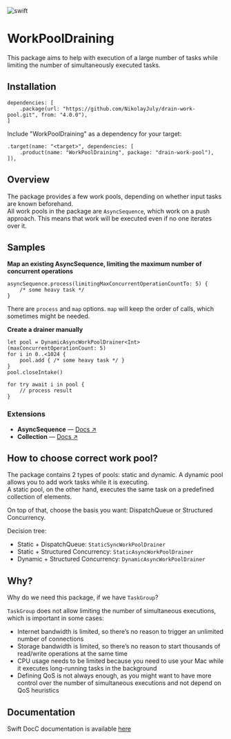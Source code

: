 ![swift](https://img.shields.io/badge/Swift-6.0-orange.svg)

# WorkPoolDraining

This package aims to help with execution of a large number of tasks while limiting the number of simultaneously executed tasks.

## Installation

```
dependencies: [
    .package(url: "https://github.com/NikolayJuly/drain-work-pool.git", from: "4.0.0"),
]
```

Include "WorkPoolDraining" as a dependency for your target:

```
.target(name: "<target>", dependencies: [
    .product(name: "WorkPoolDraining", package: "drain-work-pool"),
]),
```

## Overview

The package provides a few work pools, depending on whether input tasks are known beforehand.  
All work pools in the package are `AsyncSequence`, which work on a push approach. This means that work will be executed even if no one iterates over it.

## Samples

**Map an existing AsyncSequence, limiting the maximum number of concurrent operations**


```
asyncSequence.process(limitingMaxConcurrentOperationCountTo: 5) {
    /* some heavy task */
}
```

There are `process` and `map` options. `map` will keep the order of calls, which sometimes might be needed.

**Create a drainer manually**

```
let pool = DynamicAsyncWorkPoolDrainer<Int>(maxConcurrentOperationCount: 5)
for i in 0..<1024 {
    pool.add { /* some heavy task */ }
}
pool.closeIntake()

for try await i in pool {
    // process result
}
```

### Extensions
- **AsyncSequence** — [Docs ↗](https://nikolayjuly.github.io/drain-work-pool/documentation/workpooldraining/_concurrency/asyncsequence)
- **Collection** — [Docs ↗](https://nikolayjuly.github.io/drain-work-pool/documentation/workpooldraining/swift/collection)


## How to choose correct work pool?

The package contains 2 types of pools: static and dynamic. A dynamic pool allows you to add work tasks while it is executing.  
A static pool, on the other hand, executes the same task on a predefined collection of elements.

On top of that, choose the basis you want: DispatchQueue or Structured Concurrency.

Decision tree:
- Static + DispatchQueue: ``StaticSyncWorkPoolDrainer``
- Static + Structured Concurrency: ``StaticAsyncWorkPoolDrainer``
- Dynamic + Structured Concurrency: ``DynamicAsyncWorkPoolDrainer``

## Why?

Why do we need this package, if we have `TaskGroup`?

`TaskGroup` does not allow limiting the number of simultaneous executions, which is important in some cases:

- Internet bandwidth is limited, so there’s no reason to trigger an unlimited number of connections
- Storage bandwidth is limited, so there’s no reason to start thousands of read/write operations at the same time
- CPU usage needs to be limited because you need to use your Mac while it executes long-running tasks in the background
- Defining QoS is not always enough, as you might want to have more control over the number of simultaneous executions and not depend on QoS heuristics

## Documentation

Swift DocC documentation is available [here](https://nikolayjuly.github.io/drain-work-pool/documentation/workpooldraining/)

